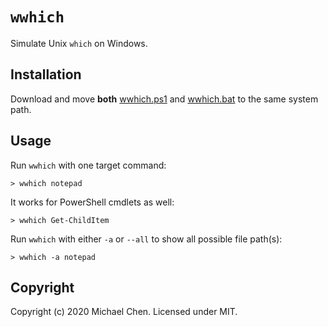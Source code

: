 # `wwhich`

Simulate Unix `which` on Windows.

## Installation

Download and move **both** [wwhich.ps1](/wwhich.ps1) and [wwhich.bat](/wwhich.bat) to the same system path.

## Usage

Run `wwhich` with one target command:

```
> wwhich notepad
```

It works for PowerShell cmdlets as well:

```
> wwhich Get-ChildItem
```

Run `wwhich` with either `-a` or `--all` to show all possible file path(s):

```
> wwhich -a notepad
```

## Copyright

Copyright (c) 2020 Michael Chen. Licensed under MIT.

